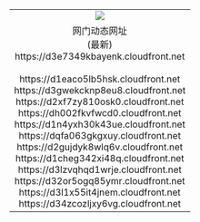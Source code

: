 ﻿<table>
  <tr></tr>
  <tr><td colspan=2 align=center><img src="https://d3e7349kbayenk.cloudfront.net/Up/oGate.jpg" /></td></tr>
  <tr><td colspan=2 align=center>网门动态网址<br/>(最新)
<br>https://d3e7349kbayenk.cloudfront.net
<br/>
<br>https://d1eaco5lb5hsk.cloudfront.net
<br>https://d3gwekcknp8eu8.cloudfront.net
<br>https://d2xf7zy810osk0.cloudfront.net
<br>https://dh002fkvfwcd0.cloudfront.net
<br>https://d1n4yxh30k43ue.cloudfront.net
<br>https://dqfa063gkgxuy.cloudfront.net
<br>https://d2gujdyk8wlq6v.cloudfront.net
<br>https://d1cheg342xi48q.cloudfront.net
<br>https://d3lzvqhqd1wrje.cloudfront.net
<br>https://d32or5ogq85ymr.cloudfront.net
<br>https://d3l1x55it4jnem.cloudfront.net
<br>https://d34zcozljxy6vg.cloudfront.net
    </td>
  </tr>
</table>

